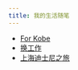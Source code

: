 ```yaml
---
title: 我的生活随笔
---
```


- [For Kobe](/_posts/essays/2020-02-01-for-kobe.md)
- [换工作](/_posts/essays/2025-07-19-alpenliebe.md)
- [上海迪士尼之旅](/_posts/essays/2025-07-28-butterfinger.md)